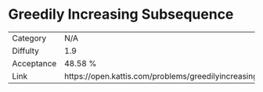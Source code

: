 # Greedily Increasing Subsequence

<table>
    <tr>
        <td>Category</td>
        <td>N/A</td>
    </tr>
    <tr>
        <td>Diffulty</td>
        <td>1.9</td>
    </tr>
    <tr>
        <td>Acceptance</td>
        <td>48.58 %</td>
    </tr>
    <tr>
        <td>Link</td>
        <td>https://open.kattis.com/problems/greedilyincreasing</td>
    </tr>
</table>